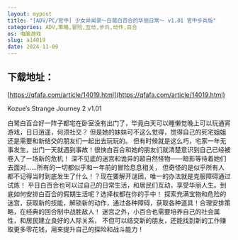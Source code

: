 ```yaml
---
layout: mypost
title: "[ADV/PC/官中] 少女异闻录～白鹭白百合的华丽日常～ v1.01 官中步兵版"
categories: ADV,策略,冒险,互动,步兵,动作,百合
os: 电脑游戏
slug: a14019
date: 2024-11-09
---
```


## 下载地址：

[https://qfafa.com/article/14019.html](https://qfafa.com/article/14019.html)

Kozue’s Strange Journey 2 v1.01

白鹭白百合好一阵子都宅在卧室没有出门了，毕竟白天可以睡懒觉晚上可以玩通宵游戏，日日逍遥，何须社交？
但是她的妹妹可不这么觉得，觉得自己的死宅姐姐还是需要和新结交的朋友们一起出去玩玩的。
但有时候就是这么巧，宅家一年无事发生，出门一天就遇到事故！很快白百合和她的朋友们就清楚意识到自己已经被卷入了一场新的危机！
深不见底的迷宫和诡异的超自然怪物——暗影等待着她们去面对……所有的一切都似乎和一年前的冒险息息相关，
但奇怪的是似乎所有人都不记得当时到底发生了什么！？现在要解开谜团，唯一的办法就是克服障碍通过试炼！
平日白百合也可以过自己的日常生活，和居民们互动，享受华丽人生。到底如何安排白百合的假期生活呢？选择权都在你的手中！
探索充满宝物和危险的迷宫，获取新的技能，解锁新的动作，通过各种障碍，获取各种道具！合理安排策略，在经典的回合制中战胜敌人！
迷宫之外，小百合也需要培养自己的社会属性，和居民建立良好的人际关系，
不但可以结交新的朋友，还能找到新的工作赚取更多零花钱，用来提升自己的探险和战斗能力！